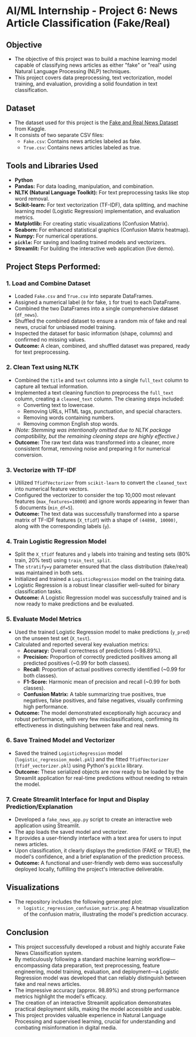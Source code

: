 # AI/ML Internship - Project 6: News Article Classification (Fake/Real)

## Objective
* The objective of this project was to build a machine learning model capable of classifying news articles as either "fake" or "real" using Natural Language Processing (NLP) techniques.
* This project covers data preprocessing, text vectorization, model training, and evaluation, providing a solid foundation in text classification.

## Dataset
* The dataset used for this project is the [Fake and Real News Dataset](https://www.kaggle.com/datasets/clmentbisaillon/fake-and-real-news-dataset) from Kaggle.
* It consists of two separate CSV files:
    * `Fake.csv`: Contains news articles labeled as fake.
    * `True.csv`: Contains news articles labeled as true.

## Tools and Libraries Used
* **Python**
* **Pandas:** For data loading, manipulation, and combination.
* **NLTK (Natural Language Toolkit):** For text preprocessing tasks like stop word removal.
* **Scikit-learn:** For text vectorization (TF-IDF), data splitting, and machine learning model (Logistic Regression) implementation, and evaluation metrics.
* **Matplotlib:** For creating static visualizations (Confusion Matrix).
* **Seaborn:** For enhanced statistical graphics (Confusion Matrix heatmap).
* **Numpy:** For numerical operations.
* **`pickle`:** For saving and loading trained models and vectorizers.
* **Streamlit:** For building the interactive web application (live demo).

## Project Steps Performed:

### 1. Load and Combine Dataset
* Loaded `Fake.csv` and `True.csv` into separate DataFrames.
* Assigned a numerical label (`0` for fake, `1` for true) to each DataFrame.
* Combined the two DataFrames into a single comprehensive dataset (`df_news`).
* Shuffled the combined dataset to ensure a random mix of fake and real news, crucial for unbiased model training.
* Inspected the dataset for basic information (shape, columns) and confirmed no missing values.
* **Outcome:** A clean, combined, and shuffled dataset was prepared, ready for text preprocessing.

### 2. Clean Text using NLTK
* Combined the `title` and `text` columns into a single `full_text` column to capture all textual information.
* Implemented a text cleaning function to preprocess the `full_text` column, creating a `cleaned_text` column. The cleaning steps included:
    * Converting text to lowercase.
    * Removing URLs, HTML tags, punctuation, and special characters.
    * Removing words containing numbers.
    * Removing common English stop words.
* *(Note: Stemming was intentionally omitted due to NLTK package compatibility, but the remaining cleaning steps are highly effective.)*
* **Outcome:** The raw text data was transformed into a cleaner, more consistent format, removing noise and preparing it for numerical conversion.

### 3. Vectorize with TF-IDF
* Utilized `TfidfVectorizer` from `scikit-learn` to convert the `cleaned_text` into numerical feature vectors.
* Configured the vectorizer to consider the top 10,000 most relevant features (`max_features=10000`) and ignore words appearing in fewer than 5 documents (`min_df=5`).
* **Outcome:** The text data was successfully transformed into a sparse matrix of TF-IDF features (`X_tfidf`) with a shape of `(44898, 10000)`, along with the corresponding labels (`y`).

### 4. Train Logistic Regression Model
* Split the `X_tfidf` features and `y` labels into training and testing sets (80% train, 20% test) using `train_test_split`.
* The `stratify=y` parameter ensured that the class distribution (fake/real) was maintained in both sets.
* Initialized and trained a `LogisticRegression` model on the training data.
* Logistic Regression is a robust linear classifier well-suited for binary classification tasks.
* **Outcome:** A Logistic Regression model was successfully trained and is now ready to make predictions and be evaluated.

### 5. Evaluate Model Metrics
* Used the trained Logistic Regression model to make predictions (`y_pred`) on the unseen test set (`X_test`).
* Calculated and reported several key evaluation metrics:
    * **Accuracy:** Overall correctness of predictions (~98.89%).
    * **Precision:** Proportion of correctly predicted positives among all predicted positives (~0.99 for both classes).
    * **Recall:** Proportion of actual positives correctly identified (~0.99 for both classes).
    * **F1-Score:** Harmonic mean of precision and recall (~0.99 for both classes).
    * **Confusion Matrix:** A table summarizing true positives, true negatives, false positives, and false negatives, visually confirming high performance.
* **Outcome:** The model demonstrated exceptionally high accuracy and robust performance, with very few misclassifications, confirming its effectiveness in distinguishing between fake and real news.

### 6. Save Trained Model and Vectorizer
* Saved the trained `LogisticRegression` model (`logistic_regression_model.pkl`) and the fitted `TfidfVectorizer` (`tfidf_vectorizer.pkl`) using Python's `pickle` library.
* **Outcome:** These serialized objects are now ready to be loaded by the Streamlit application for real-time predictions without needing to retrain the model.

### 7. Create Streamlit Interface for Input and Display Prediction/Explanation
* Developed a `fake_news_app.py` script to create an interactive web application using Streamlit.
* The app loads the saved model and vectorizer.
* It provides a user-friendly interface with a text area for users to input news articles.
* Upon classification, it clearly displays the prediction (FAKE or TRUE), the model's confidence, and a brief explanation of the prediction process.
* **Outcome:** A functional and user-friendly web demo was successfully deployed locally, fulfilling the project's interactive deliverable.

## Visualizations
* The repository includes the following generated plot:
    * `logistic_regression_confusion_matrix.png`: A heatmap visualization of the confusion matrix, illustrating the model's prediction accuracy.

## Conclusion
* This project successfully developed a robust and highly accurate Fake News Classification system.
* By meticulously following a standard machine learning workflow—encompassing data preparation, text preprocessing, feature engineering, model training, evaluation, and deployment—a Logistic Regression model was developed that can reliably distinguish between fake and real news articles.
* The impressive accuracy (approx. 98.89%) and strong performance metrics highlight the model's efficacy.
* The creation of an interactive Streamlit application demonstrates practical deployment skills, making the model accessible and usable.
* This project provides valuable experience in Natural Language Processing and supervised learning, crucial for understanding and combating misinformation in digital media.
